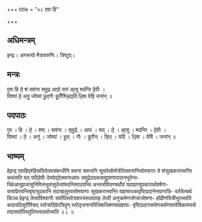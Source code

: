 +++
title = "०८ एवा हि"

+++
## अधिमन्त्रम्
इन्द्रः। अगस्त्यो मैत्रावरुणिः। त्रिष्टुप्।

## मन्त्रः
ए॒वा हि ते॒ शं सव॑ना समु॒द्र आपो॒ यत्त॑ आ॒सु मद॑न्ति दे॒वीः ।  
विश्वा॑ ते॒ अनु॒ जोष्या॑ भू॒द्गौः सू॒रीँश्चि॒द्यदि॑ धि॒षा वेषि॒ जना॑न् ॥

## पदपाठः
ए॒व । हि । ते॒ । शम् । सव॑ना । स॒मु॒द्रे । आपः॑ । यत् । ते॒ । आ॒सु । मद॑न्ति । दे॒वीः ।  
विश्वा॑ । ते॒ । अनु॑ । जोष्या॑ । भू॒त् । गौः । सू॒रीन् । चि॒त् । यदि॑ । धि॒षा । वेषि॑ । जना॑न् ॥

## भाष्यम्
हेइन्द्र एवाहिएवंहिसतितेतवसंबन्धीनि सवना सवनानि सूयतेसोमोत्रेतिसवनानिसोमयागाः ते शंसुखकराभवन्ति कथंसति यत् यदिदेवीः देव्योद्योतमानाआपः समुद्रेउदकसमुद्द्रवणापादानभूतेन्त- रिक्षेआसुप्रजासुनिमित्तभूतासुतेत्वांमदन्तिमादयन्ति अन्तर्भावितण्यर्थोयं यदाप्राण्युपकारार्थंवर्षणा- यत्वांप्रेरयन्तिवृष्ट्युदकानि तदाखलुतवसोमयागाः सुखकराभवन्ति यज्ञसाधकवृष्टिप्रदानेनयागान्नि- वर्तयेत्यर्थः किञ्च हेइन्द्र तेत्वांविश्वागौः सर्वापिस्तोत्रशस्त्ररूपावाक् तेत्वी अनुक्रमेणजोप्याजोषणा- र्हाप्रीणयित्रीभूतभवति कदायदिसूरींश्चित् स्तोत्रादिप्रेरयितॄन् स्तोतृजनानपिधिषाधिषणयाप्रज्ञया- वृष्टिप्रदानरूपेणकर्मणावावेषिकामयसे तदासर्वापिस्तुतिस्त्वदर्थाभवति ॥ ८ ॥
